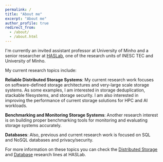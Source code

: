 ```yaml
---
permalink: /
title: "About me"
excerpt: "About me"
author_profile: true
redirect_from: 
  - /about/
  - /about.html
---
```


I'm currently an invited assistant professor at University of Minho and a senior researcher at [HASLab](https://www.inesctec.pt/en/centres/haslab), one of the research units of INESC TEC and University of Minho.

My current research topics include:

**Reliable Distributed Storage Systems**: My current research work focuses on software-defined storage architectures and very-large scale storage systems. As some examples, I am interested in storage deduplication, stackable filesystems, and storage security. I am also interested in improving the performance of current storage solutions for HPC and AI workloads.

**Benchmarking and Monitoring Storage Systems**: Another research interest is on building proper benchmarking tools for monitoring and evaluating storage systems accurately.

**Databases**: Also, previous and current research work is focused on SQL and NoSQL databases and privacy/security.

For more information on these topics you can check the [Distributed Storage](https://dsr-haslab.github.io) and [Database](https://dbr-haslab.github.io) research lines at HASLab.